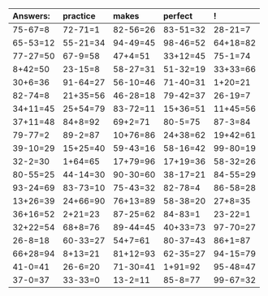 | Answers: | practice | makes | perfect | ! |
| :--- | :--- | :--- | :--- | :--- |
| 75-67=8 | 72-71=1 | 82-56=26 | 83-51=32 | 28-21=7 | 
| 65-53=12 | 55-21=34 | 94-49=45 | 98-46=52 | 64+18=82 | 
| 77-27=50 | 67-9=58 | 47+4=51 | 33+12=45 | 75-1=74 | 
| 8+42=50 | 23-15=8 | 58-27=31 | 51-32=19 | 33+33=66 | 
| 30+6=36 | 91-64=27 | 56-10=46 | 71-40=31 | 1+20=21 | 
| 82-74=8 | 21+35=56 | 46-28=18 | 79-42=37 | 26-19=7 | 
| 34+11=45 | 25+54=79 | 83-72=11 | 15+36=51 | 11+45=56 | 
| 37+11=48 | 84+8=92 | 69+2=71 | 80-5=75 | 87-3=84 | 
| 79-77=2 | 89-2=87 | 10+76=86 | 24+38=62 | 19+42=61 | 
| 39-10=29 | 15+25=40 | 59-43=16 | 58-16=42 | 99-80=19 | 
| 32-2=30 | 1+64=65 | 17+79=96 | 17+19=36 | 58-32=26 | 
| 80-55=25 | 44-14=30 | 90-30=60 | 38-17=21 | 84-55=29 | 
| 93-24=69 | 83-73=10 | 75-43=32 | 82-78=4 | 86-58=28 | 
| 13+26=39 | 24+66=90 | 76+13=89 | 58-38=20 | 27+8=35 | 
| 36+16=52 | 2+21=23 | 87-25=62 | 84-83=1 | 23-22=1 | 
| 32+22=54 | 68+8=76 | 89-44=45 | 40+33=73 | 97-70=27 | 
| 26-8=18 | 60-33=27 | 54+7=61 | 80-37=43 | 86+1=87 | 
| 66+28=94 | 8+13=21 | 81+12=93 | 62-35=27 | 94-15=79 | 
| 41-0=41 | 26-6=20 | 71-30=41 | 1+91=92 | 95-48=47 | 
| 37-0=37 | 33-33=0 | 13-2=11 | 85-8=77 | 99-67=32 | 
